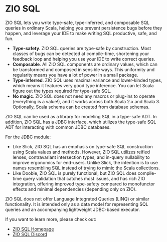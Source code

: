 # ZIO SQL

ZIO SQL lets you write type-safe, type-inferred, and composable SQL queries in ordinary Scala, helping you prevent persistence bugs before they happen, and leverage your IDE to make writing SQL productive, safe, and fun. 

 * **Type-safety**. ZIO SQL queries are type-safe by construction. Most classes of bugs can be detected at compile-time, shortening your feedback loop and helping you use your IDE to write correct queries.
 * **Composable**. All ZIO SQL components are ordinary values, which can be transformed and composed in sensible ways. This uniformity and regularity means you have a lot of power in a small package.
 * **Type-inferred**. ZIO SQL uses maximal variance and lower-kinded types, which means it features very good type inference. You can let Scala figure out the types required for type-safe SQL.
 * **No magic**. ZIO SQL does not need any macros or plug-ins to operate (everything is a value!), and it works across both Scala 2.x and Scala 3. Optionally, Scala schema can be created from database schemas.
 
ZIO SQL can be used as a library for modeling SQL in a type-safe ADT. In addition, ZIO SQL has a JDBC interface, which utilizes the type-safe SQL ADT for interacting with common JDBC databases.

For the JDBC module: 

 - Like Slick, ZIO SQL has an emphasis on type-safe SQL construction using Scala values and methods. However, ZIO SQL utilizes reified lenses, contravariant intersection types, and in-query nullability to improve ergonomics for end-users. Unlike Slick, the intention is to use names resembling SQL instead of trying to mimic the Scala collections.
 - Like Doobie, ZIO SQL is purely functional, but ZIO SQL does compile-time query validation that catches most issues, and has rich ZIO integration, offering improved type-safety compared to monofunctor effects and minimal dependencies (depending only on ZIO).

ZIO SQL does not offer Language Integrated Queries (LINQ) or similar functionality. It is intended only as a data model for representing SQL queries and an accompanying lightweight JDBC-based executor.

If you want to learn more, please check out:

 - [ZIO SQL Homepage](https://zio.github.io/zio-sql)
 - [ZIO SQL Discord](https://discord.gg/2ccFBr4)
